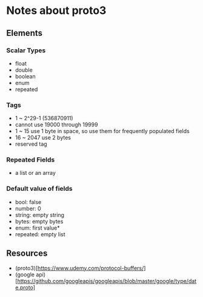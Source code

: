 # Notes about proto3

## Elements

### Scalar Types

- float
- double
- boolean
- enum
- repeated

### Tags

- 1 ~ 2^29-1 (536870911)
- cannot use 19000 through 19999
- 1 ~ 15 use 1 byte in space, so use them for frequently populated fields
- 16 ~ 2047 use 2 bytes
- reserved tag

### Repeated Fields

- a list or an array

### Default value of fields

- bool: false
- number: 0
- string: empty string
- bytes: empty bytes
- enum: first value*
- repeated: empty list

## Resources

- (proto3)[https://www.udemy.com/protocol-buffers/]
- (google api)[https://github.com/googleapis/googleapis/blob/master/google/type/date.proto]